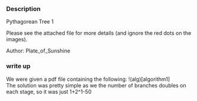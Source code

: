### Description
Pythagorean Tree 1

Please see the attached file for more details (and ignore the red dots on the images).

Author: Plate_of_Sunshine
### write up
We were given a pdf file containing the following:
!(alg)[algorithm1]<br>
The solution was pretty simple as we the number of branches doubles on each stage, so it was just 1+2^1-50

